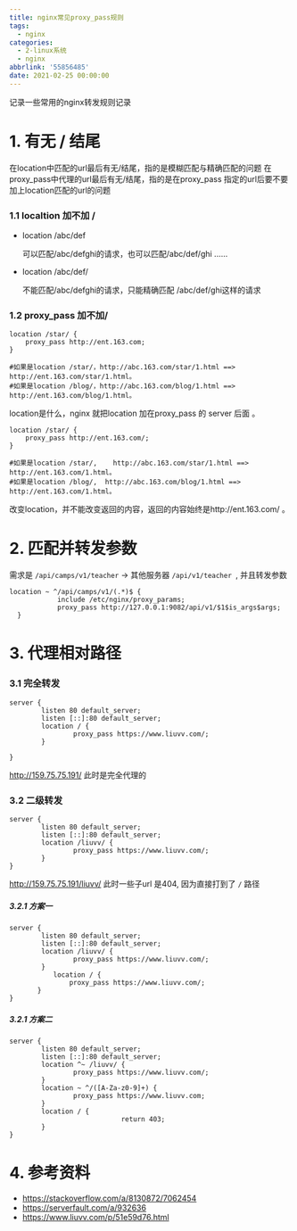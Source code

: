 ```yaml
---
title: nginx常见proxy_pass规则
tags:
  - nginx
categories:
  - 2-linux系统
  - nginx
abbrlink: '55856485'
date: 2021-02-25 00:00:00
---
```


记录一些常用的nginx转发规则记录

<!-- more -->

# 1. 有无 / 结尾

在location中匹配的url最后有无/结尾，指的是模糊匹配与精确匹配的问题
在proxy_pass中代理的url最后有无/结尾，指的是在proxy_pass 指定的url后要不要加上location匹配的url的问题

### 1.1 localtion 加不加 /

+ location /abc/def  

  可以匹配/abc/defghi的请求，也可以匹配/abc/def/ghi ......

+ location /abc/def/  

  不能匹配/abc/defghi的请求，只能精确匹配 /abc/def/ghi这样的请求

### 1.2 proxy_pass 加不加/

```nginx
location /star/ {
	proxy_pass http://ent.163.com;
}

#如果是location /star/，http://abc.163.com/star/1.html ==> http://ent.163.com/star/1.html。
#如果是location /blog/，http://abc.163.com/blog/1.html ==> http://ent.163.com/blog/1.html。
```

location是什么，nginx 就把location 加在proxy_pass 的 server 后面 。



```nginx
location /star/ {
	proxy_pass http://ent.163.com/;
}

#如果是location /star/, 	http://abc.163.com/star/1.html ==> http://ent.163.com/1.html。
#如果是location /blog/,  http://abc.163.com/blog/1.html ==> http://ent.163.com/1.html。
```


改变location，并不能改变返回的内容，返回的内容始终是http://ent.163.com/ 。




# 2. 匹配并转发参数

需求是 `/api/camps/v1/teacher`   -> 其他服务器  `/api/v1/teacher `, 并且转发参数

```nginx
location ~ ^/api/camps/v1/(.*)$ {
            include /etc/nginx/proxy_params;
            proxy_pass http://127.0.0.1:9082/api/v1/$1$is_args$args;
  }
```



# 3. 代理相对路径

### 3.1 完全转发

```nginx
server {
        listen 80 default_server;
        listen [::]:80 default_server;
        location / {
                proxy_pass https://www.liuvv.com/;
        }

}
```

http://159.75.75.191/  此时是完全代理的



### 3.2 二级转发

```nginx
server {
        listen 80 default_server;
        listen [::]:80 default_server;
        location /liuvv/ {
                proxy_pass https://www.liuvv.com/;
        }
}
```

http://159.75.75.191/liuvv/  此时一些子url 是404, 因为直接打到了 `/` 路径

##### 3.2.1 方案一

```nginx
server {
        listen 80 default_server;
        listen [::]:80 default_server;
        location /liuvv/ {
                proxy_pass https://www.liuvv.com/;
        }
	       location / {
               proxy_pass https://www.liuvv.com/;
       }
}
```

##### 3.2.1 方案二

```nginx
server {
        listen 80 default_server;
        listen [::]:80 default_server;
        location ^~ /liuvv/ {
                proxy_pass https://www.liuvv.com/;
        }
        location ~ ^/([A-Za-z0-9]+) {
                proxy_pass https://www.liuvv.com;
        }
        location / {
    						return 403;
        }
}
```



# 4. 参考资料

+ https://stackoverflow.com/a/8130872/7062454
+ https://serverfault.com/a/932636
+ https://www.liuvv.com/p/51e59d76.html

